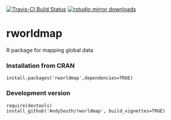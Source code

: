 [![Travis-CI Build Status](https://travis-ci.org/AndySouth/rworldmap.png?branch=master)](https://travis-ci.org/AndySouth/rworldmap)
[![rstudio mirror downloads](http://cranlogs.r-pkg.org/badges/grand-total/rworldmap)](https://github.com/metacran/cranlogs.app)

# rworldmap
R package for mapping global data

### Installation from CRAN
    install.packages('rworldmap',dependencies=TRUE) 

### Development version

    require(devtools)    
    install_github('AndySouth/rworldmap', build_vignettes=TRUE) 
